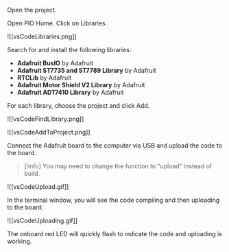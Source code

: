 
Open the project.

Open PIO Home. Click on Libraries.

![[vsCodeLibraries.png]]

Search for and install the following libraries:

- **Adafruit BusIO** by Adafruit
- **Adafruit ST7735 and ST7789 Library** by Adafruit
- **RTCLib** by Adafruit
- **Adafruit Motor Shield V2 Library** by Adafruit
- **Adafruit ADT7410 Library** by Adafruit

For each library, choose the project and click Add.

![[vsCodeFindLibrary.png]]

![[vsCodeAddToProject.png]]

Connect the Adafruit board to the computer via USB and upload the code to the board. 


> [!info] You may need to change the function to “upload” instead of build.



![[vsCodeUpload.gif]]

In the terminal window, you will see the code compiling and then uploading to the board.

![[vsCodeUploading.gif]]

The onboard red LED will quickly flash to indicate the code and uploading is working.
